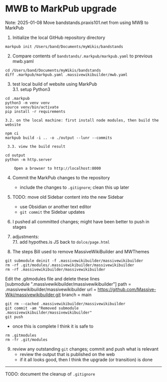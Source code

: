 # MWB to MarkPub upgrade

Note: 2025-01-08
Move bandstands.praxis101.net from using MWB to MarkPub

1. Initialize the local GitHub repository directory  
```shell
markpub init /Users/band/Documents/myWikis/bandstands
```  

2. Compare contents of `bandstands/.markpub/markpub.yaml` to previous mwb.yaml  
```shell
cd /Users/band/Documents/myWikis/bandstands
diff .markpub/markpub.yaml .massivewikibuilder/mwb.yaml
```

3. test local build of website using MarkPub  
	3.1. setup Python3
```shell
cd .markpub
python3 -m venv venv
source venv/bin/activate
pip install -r requirements
```
	3.2. on the local machine: first install node modules, then build the website
```shell
npm ci
markpub build -i .. -o ./output --lunr --commits
```
	 3.3. view the build result  
```shell
cd output
python -m http.server
```  
		Open a browser to http://localhost:8000 

4. Commit the MarkPub changes to the repository
	- include the changes to `.gitignore`; clean this up later  

1. TODO: move old Sidebar content into the new Sidebar  
	- use Obsidian or another text editor
	- `git commit` the Sidebar updates

2. I pushed all committed changes; might have been better to push in stages

3. adjustments:  
	7.1. add hypothes.is JS back to `dolce/page.html`

8. The steps Bill used to remove MassiveWikiBuilder and MWThemes  
```shell
git submodule deinit -f .massivewikibuilder/massivewikibuilder
rm -rf .git/modules/.massivewikibuilder/massivewikibuilder
rm -rf .massivewikibuilder/massivewikibuilder
```
Edit the .gitmodules file and delete these lines  
[submodule ".massivewikibuilder/massivewikibuilder"]
	path = .massivewikibuilder/massivewikibuilder
	url = https://github.com/Massive-Wiki/massivewikibuilder.git
	branch = main
```shell
git rm --cached .massivewikibuilder/massivewikibuilder
git commit -am "Removed submodule .massivewikibuilder/massivewikibuilder"
git push
```
- once this is complete I think it is safe to
```shell
rm .gitmodules
rm -fr .git/modules
```

9. review any outstanding `git` changes; commit and push what is relevant
	- review the output that is published on the web
	- if it all looks good, then I think the upgrade (or transition) is done  

-----
TODO: document the cleanup of `.gitignore`  

